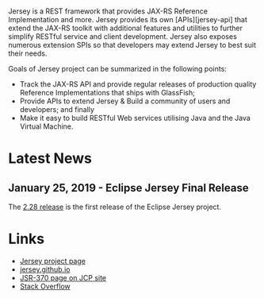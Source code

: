 <br/>

Jersey is a REST framework that provides JAX-RS Reference Implementation and more.
Jersey provides its own [APIs][jersey-api] that extend the JAX-RS toolkit with
additional features and utilities to further simplify RESTful service and client
development. Jersey also exposes numerous extension SPIs so that developers may
extend Jersey to best suit their needs.

Goals of Jersey project can be summarized in the following points:

- Track the JAX-RS API and provide regular releases of production quality
  Reference Implementations that ships with GlassFish;
- Provide APIs to extend Jersey & Build a community of users and developers;
  and finally
- Make it easy to build RESTful Web services utilising Java and the
  Java Virtual Machine.

# <a name="Latest_News"></a>Latest News

## January 25, 2019 - Eclipse Jersey Final Release ##

The [2.28 release](https://github.com/eclipse-ee4j/jersey/releases/tag/2.28)
is the first release of the Eclipse Jersey project.

# <a name="Links"></a>Links

- [Jersey project page](https://projects.eclipse.org/projects/ee4j.jersey)
- [jersey.github.io](https://jersey.github.io)
- [JSR-370 page on JCP site](https://jcp.org/en/jsr/detail?id=370)
- [Stack Overflow](https://stackoverflow.com/questions/tagged/jersey)
